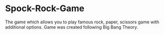 # Spock-Rock-Game

The game which allows you to play famous rock, paper, scissors game with additional options. Game was created following Big Bang Theory.

